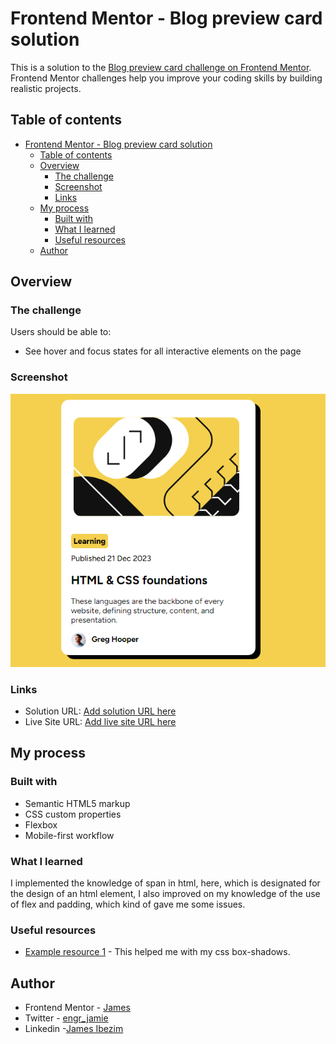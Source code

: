 # Frontend Mentor - Blog preview card solution

This is a solution to the [Blog preview card challenge on Frontend Mentor](https://www.frontendmentor.io/challenges/blog-preview-card-ckPaj01IcS). Frontend Mentor challenges help you improve your coding skills by building realistic projects. 

## Table of contents

- [Frontend Mentor - Blog preview card solution](#frontend-mentor---blog-preview-card-solution)
  - [Table of contents](#table-of-contents)
  - [Overview](#overview)
    - [The challenge](#the-challenge)
    - [Screenshot](#screenshot)
    - [Links](#links)
  - [My process](#my-process)
    - [Built with](#built-with)
    - [What I learned](#what-i-learned)
    - [Useful resources](#useful-resources)
  - [Author](#author)

## Overview

### The challenge

Users should be able to:

- See hover and focus states for all interactive elements on the page

### Screenshot

![](./design/screen-rec.png)


### Links

- Solution URL: [Add solution URL here](https://your-solution-url.com)
- Live Site URL: [Add live site URL here](https://your-live-site-url.com)

## My process

### Built with

- Semantic HTML5 markup
- CSS custom properties
- Flexbox
- Mobile-first workflow


### What I learned

I implemented the knowledge of span in html, here, which is designated for the design of an html element,
I also improved on my knowledge of the use of flex and padding, which kind of gave me some issues.


### Useful resources

- [Example resource 1](https://www.w3schools.com/css/css3_shadows_box.asp) - This helped me with my css box-shadows. 

## Author

- Frontend Mentor - [James](https://www.frontendmentor.io/profile/Jimztech)
- Twitter - [engr_jamie](https://www.twitter.com/engr_jamie)
- Linkedin -[James Ibezim](www.linkedin.com/in/james-chiagozie-ibezim)
